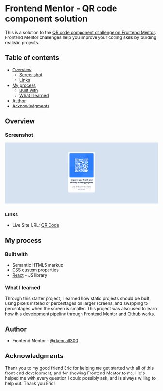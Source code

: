 # Frontend Mentor - QR code component solution

This is a solution to the [QR code component challenge on Frontend Mentor](https://www.frontendmentor.io/challenges/qr-code-component-iux_sIO_H). Frontend Mentor challenges help you improve your coding skills by building realistic projects. 

## Table of contents

- [Overview](#overview)
  - [Screenshot](#screenshot)
  - [Links](#links)
- [My process](#my-process)
  - [Built with](#built-with)
  - [What I learned](#what-i-learned)
- [Author](#author)
- [Acknowledgments](#acknowledgments)

## Overview

### Screenshot

![](./screenshots/desktop-design.PNG)

### Links

- Live Site URL: [QR Code](https://rkendall300.github.io/qr-code-component-main/)

## My process

### Built with

- Semantic HTML5 markup
- CSS custom properties
- [React](https://reactjs.org/) - JS library

### What I learned

Through this starter project, I learned how static projects should be built, using pixels instead of percentages on larger screens, and swapping to percentages when the screen is smaller. This project was also used to learn how this development pipeline through Frontend Mentor and Github works.

## Author

- Frontend Mentor - [@rkendall300](https://www.frontendmentor.io/profile/rkendall300)

## Acknowledgments

Thank you to my good friend Eric for helping me get started with all of this front-end development, and for showing Frontend Mentor to me. He's helped me with every question I could possibly ask, and is always willing to help out. Thank you Eric!